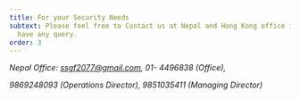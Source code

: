 ```yaml
---
title: For your Security Needs
subtext: Please feel free to Contact us at Nepal and Hong Kong office if you
  have any query.
order: 3
---
```

*Nepal Office: ssgf2077@gmail.com, 01- 4496838 (Office),* 

*9869248093 (Operations Director), 9851035411 (Managing Director)*